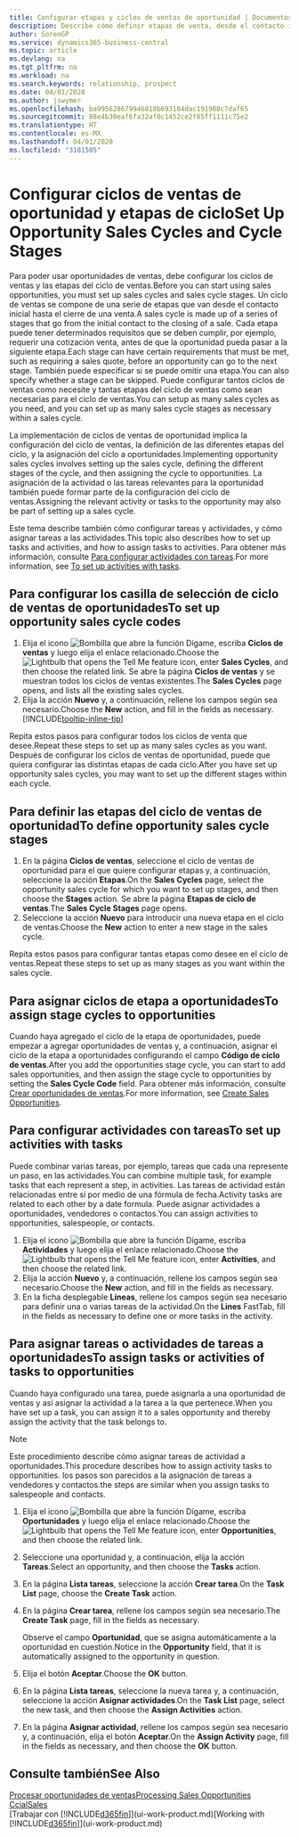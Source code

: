 ```yaml
---
title: Configurar etapas y ciclos de ventas de oportunidad | Documentos de Microsoft
description: Describe cómo definir etapas de venta, desde el contacto inicial hasta el cierre, para crear un ciclo de venta y asignarlo a las oportunidades en Business Central.
author: SorenGP
ms.service: dynamics365-business-central
ms.topic: article
ms.devlang: na
ms.tgt_pltfrm: na
ms.workload: na
ms.search.keywords: relationship, prospect
ms.date: 04/01/2020
ms.author: jswymer
ms.openlocfilehash: ba995628679946810b693184dac191988c7daf65
ms.sourcegitcommit: 88e4b30eaf6fa32af0c1452ce2f85ff1111c75e2
ms.translationtype: HT
ms.contentlocale: es-MX
ms.lasthandoff: 04/01/2020
ms.locfileid: "3181505"
---
```

# <a name="set-up-opportunity-sales-cycles-and-cycle-stages"></a><span data-ttu-id="a6812-103">Configurar ciclos de ventas de oportunidad y etapas de ciclo</span><span class="sxs-lookup"><span data-stu-id="a6812-103">Set Up Opportunity Sales Cycles and Cycle Stages</span></span>
<span data-ttu-id="a6812-104">Para poder usar oportunidades de ventas, debe configurar los ciclos de ventas y las etapas del ciclo de ventas.</span><span class="sxs-lookup"><span data-stu-id="a6812-104">Before you can start using sales opportunities, you must set up sales cycles and sales cycle stages.</span></span> <span data-ttu-id="a6812-105">Un ciclo de ventas se compone de una serie de etapas que van desde el contacto inicial hasta el cierre de una venta.</span><span class="sxs-lookup"><span data-stu-id="a6812-105">A sales cycle is made up of a series of stages that go from the initial contact to the closing of a sale.</span></span> <span data-ttu-id="a6812-106">Cada etapa puede tener determinados requisitos que se deben cumplir, por ejemplo, requerir una cotización venta, antes de que la oportunidad pueda pasar a la siguiente etapa.</span><span class="sxs-lookup"><span data-stu-id="a6812-106">Each stage can have certain requirements that must be met, such as requiring a sales quote, before an opportunity can go to the next stage.</span></span> <span data-ttu-id="a6812-107">También puede especificar si se puede omitir una etapa.</span><span class="sxs-lookup"><span data-stu-id="a6812-107">You can also specify whether a stage can be skipped.</span></span> <span data-ttu-id="a6812-108">Puede configurar tantos ciclos de ventas como necesite y tantas etapas del ciclo de ventas como sean necesarias para el ciclo de ventas.</span><span class="sxs-lookup"><span data-stu-id="a6812-108">You can setup as many sales cycles as you need, and you can set up as many sales cycle stages as necessary within a sales cycle.</span></span>

<span data-ttu-id="a6812-109">La implementación de ciclos de ventas de oportunidad implica la configuración del ciclo de ventas, la definición de las diferentes etapas del ciclo, y la asignación del ciclo a oportunidades.</span><span class="sxs-lookup"><span data-stu-id="a6812-109">Implementing opportunity sales cycles involves setting up the sales cycle, defining the different stages of the cycle, and then assigning the cycle to opportunities.</span></span> <span data-ttu-id="a6812-110">La asignación de la actividad o las tareas relevantes para la oportunidad también puede formar parte de la configuración del ciclo de ventas.</span><span class="sxs-lookup"><span data-stu-id="a6812-110">Assigning the relevant activity or tasks to the opportunity may also be part of setting up a sales cycle.</span></span>

<span data-ttu-id="a6812-111">Este tema describe también cómo configurar tareas y actividades, y cómo asignar tareas a las actividades.</span><span class="sxs-lookup"><span data-stu-id="a6812-111">This topic also describes how to set up tasks and activities, and how to assign tasks to activities.</span></span> <span data-ttu-id="a6812-112">Para obtener más información, consulte [Para configurar actividades con tareas](marketing-how-setup-opportunity-sales-cycles-stages.md#to-set-up-activities-with-tasks).</span><span class="sxs-lookup"><span data-stu-id="a6812-112">For more information, see [To set up activities with tasks](marketing-how-setup-opportunity-sales-cycles-stages.md#to-set-up-activities-with-tasks).</span></span>

## <a name="to-set-up-opportunity-sales-cycle-codes"></a><span data-ttu-id="a6812-113">Para configurar los casilla de selección de ciclo de ventas de oportunidades</span><span class="sxs-lookup"><span data-stu-id="a6812-113">To set up opportunity sales cycle codes</span></span>
1. <span data-ttu-id="a6812-114">Elija el icono ![Bombilla que abre la función Dígame](media/ui-search/search_small.png "Dígame qué desea hacer"), escriba **Ciclos de ventas** y luego elija el enlace relacionado.</span><span class="sxs-lookup"><span data-stu-id="a6812-114">Choose the ![Lightbulb that opens the Tell Me feature](media/ui-search/search_small.png "Tell me what you want to do") icon, enter **Sales Cycles**, and then choose the related link.</span></span> <span data-ttu-id="a6812-115">Se abre la página **Ciclos de ventas** y se muestran todos los ciclos de ventas existentes.</span><span class="sxs-lookup"><span data-stu-id="a6812-115">The **Sales Cycles** page opens, and lists all the existing sales cycles.</span></span>
2. <span data-ttu-id="a6812-116">Elija la acción **Nuevo** y, a continuación, rellene los campos según sea necesario.</span><span class="sxs-lookup"><span data-stu-id="a6812-116">Choose the **New** action, and fill in the fields as necessary.</span></span> [!INCLUDE[tooltip-inline-tip](includes/tooltip-inline-tip_md.md)]

<span data-ttu-id="a6812-117">Repita estos pasos para configurar todos los ciclos de venta que desee.</span><span class="sxs-lookup"><span data-stu-id="a6812-117">Repeat these steps to set up as many sales cycles as you want.</span></span> <span data-ttu-id="a6812-118">Después de configurar los ciclos de ventas de oportunidad, puede que quiera configurar las distintas etapas de cada ciclo.</span><span class="sxs-lookup"><span data-stu-id="a6812-118">After you have set up opportunity sales cycles, you may want to set up the different stages within each cycle.</span></span>

## <a name="to-define-opportunity-sales-cycle-stages"></a><span data-ttu-id="a6812-119">Para definir las etapas del ciclo de ventas de oportunidad</span><span class="sxs-lookup"><span data-stu-id="a6812-119">To define opportunity sales cycle stages</span></span>
1. <span data-ttu-id="a6812-120">En la página **Ciclos de ventas**, seleccione el ciclo de ventas de oportunidad para el que quiere configurar etapas y, a continuación, seleccione la acción **Etapas**.</span><span class="sxs-lookup"><span data-stu-id="a6812-120">On the **Sales Cycles** page, select the opportunity sales cycle for which you want to set up stages, and then choose the **Stages** action.</span></span> <span data-ttu-id="a6812-121">Se abre la página **Etapas de ciclo de ventas**.</span><span class="sxs-lookup"><span data-stu-id="a6812-121">The **Sales Cycle Stages** page opens.</span></span>
2. <span data-ttu-id="a6812-122">Seleccione la acción **Nuevo** para introducir una nueva etapa en el ciclo de ventas.</span><span class="sxs-lookup"><span data-stu-id="a6812-122">Choose the **New** action to enter a new stage in the sales cycle.</span></span>

<span data-ttu-id="a6812-123">Repita estos pasos para configurar tantas etapas como desee en el ciclo de ventas.</span><span class="sxs-lookup"><span data-stu-id="a6812-123">Repeat these steps to set up as many stages as you want within the sales cycle.</span></span>

## <a name="to-assign-stage-cycles-to-opportunities"></a><span data-ttu-id="a6812-124">Para asignar ciclos de etapa a oportunidades</span><span class="sxs-lookup"><span data-stu-id="a6812-124">To assign stage cycles to opportunities</span></span>
<span data-ttu-id="a6812-125">Cuando haya agregado el ciclo de la etapa de oportunidades, puede empezar a agregar oportunidades de ventas y, a continuación, asignar el ciclo de la etapa a oportunidades configurando el campo **Código de ciclo de ventas**.</span><span class="sxs-lookup"><span data-stu-id="a6812-125">After you add the opportunities stage cycle, you can start to add sales opportunities, and then assign the stage cycle to opportunities by setting the **Sales Cycle Code** field.</span></span> <span data-ttu-id="a6812-126">Para obtener más información, consulte [Crear oportunidades de ventas](marketing-how-create-opportunities.md).</span><span class="sxs-lookup"><span data-stu-id="a6812-126">For more information, see [Create Sales Opportunities](marketing-how-create-opportunities.md).</span></span>

## <a name="to-set-up-activities-with-tasks"></a><span data-ttu-id="a6812-127">Para configurar actividades con tareas</span><span class="sxs-lookup"><span data-stu-id="a6812-127">To set up activities with tasks</span></span>
<span data-ttu-id="a6812-128">Puede combinar varias tareas, por ejemplo, tareas que cada una represente un paso, en las actividades.</span><span class="sxs-lookup"><span data-stu-id="a6812-128">You can combine multiple task, for example tasks that each represent a step, in activities.</span></span> <span data-ttu-id="a6812-129">Las tareas de actividad están relacionadas entre sí por medio de una fórmula de fecha.</span><span class="sxs-lookup"><span data-stu-id="a6812-129">Activity tasks are related to each other by a date formula.</span></span> <span data-ttu-id="a6812-130">Puede asignar actividades a oportunidades, vendedores o contactos.</span><span class="sxs-lookup"><span data-stu-id="a6812-130">You can assign activities to opportunities, salespeople, or contacts.</span></span>

1. <span data-ttu-id="a6812-131">Elija el icono ![Bombilla que abre la función Dígame](media/ui-search/search_small.png "Dígame qué desea hacer"), escriba **Actividades** y luego elija el enlace relacionado.</span><span class="sxs-lookup"><span data-stu-id="a6812-131">Choose the ![Lightbulb that opens the Tell Me feature](media/ui-search/search_small.png "Tell me what you want to do") icon, enter **Activities**, and then choose the related link.</span></span>
2. <span data-ttu-id="a6812-132">Elija la acción **Nuevo** y, a continuación, rellene los campos según sea necesario.</span><span class="sxs-lookup"><span data-stu-id="a6812-132">Choose the **New** action, and fill in the fields as necessary.</span></span>
3. <span data-ttu-id="a6812-133">En la ficha desplegable **Líneas**, rellene los campos según sea necesario para definir una o varias tareas de la actividad.</span><span class="sxs-lookup"><span data-stu-id="a6812-133">On the **Lines** FastTab, fill in the fields as necessary to define one or more tasks in the activity.</span></span>

## <a name="to-assign-tasks-or-activities-of-tasks-to-opportunities"></a><span data-ttu-id="a6812-134">Para asignar tareas o actividades de tareas a oportunidades</span><span class="sxs-lookup"><span data-stu-id="a6812-134">To assign tasks or activities of tasks to opportunities</span></span>
<span data-ttu-id="a6812-135">Cuando haya configurado una tarea, puede asignarla a una oportunidad de ventas y así asignar la actividad a la tarea a la que pertenece.</span><span class="sxs-lookup"><span data-stu-id="a6812-135">When you have set up a task, you can assign it to a sales opportunity and thereby assign the activity that the task belongs to.</span></span>

> [!NOTE]  
>   <span data-ttu-id="a6812-136">Este procedimiento describe cómo asignar tareas de actividad a oportunidades.</span><span class="sxs-lookup"><span data-stu-id="a6812-136">This procedure describes how to assign activity tasks to opportunities.</span></span> <span data-ttu-id="a6812-137">los pasos son parecidos a la asignación de tareas a vendedores y contactos.</span><span class="sxs-lookup"><span data-stu-id="a6812-137">the steps are similar when you assign tasks to salespeople and contacts.</span></span>

1. <span data-ttu-id="a6812-138">Elija el icono ![Bombilla que abre la función Dígame](media/ui-search/search_small.png "Dígame qué desea hacer"), escriba **Oportunidades** y luego elija el enlace relacionado.</span><span class="sxs-lookup"><span data-stu-id="a6812-138">Choose the ![Lightbulb that opens the Tell Me feature](media/ui-search/search_small.png "Tell me what you want to do") icon, enter **Opportunities**, and then choose the related link.</span></span>
2. <span data-ttu-id="a6812-139">Seleccione una oportunidad y, a continuación, elija la acción **Tareas**.</span><span class="sxs-lookup"><span data-stu-id="a6812-139">Select an opportunity, and then choose the **Tasks** action.</span></span>
3. <span data-ttu-id="a6812-140">En la página **Lista tareas**, seleccione la acción **Crear tarea**.</span><span class="sxs-lookup"><span data-stu-id="a6812-140">On the **Task List** page, choose the **Create Task** action.</span></span>
4.  <span data-ttu-id="a6812-141">En la página **Crear tarea**, rellene los campos según sea necesario.</span><span class="sxs-lookup"><span data-stu-id="a6812-141">The **Create Task** page, fill in the fields as necessary.</span></span>

    <span data-ttu-id="a6812-142">Observe el campo **Oportunidad**, que se asigna automáticamente a la oportunidad en cuestión.</span><span class="sxs-lookup"><span data-stu-id="a6812-142">Notice in the **Opportunity** field, that it is automatically assigned to the opportunity in question.</span></span>
5. <span data-ttu-id="a6812-143">Elija el botón **Aceptar**.</span><span class="sxs-lookup"><span data-stu-id="a6812-143">Choose the **OK** button.</span></span>
6. <span data-ttu-id="a6812-144">En la página **Lista tareas**, seleccione la nueva tarea y, a continuación, seleccione la acción **Asignar actividades**.</span><span class="sxs-lookup"><span data-stu-id="a6812-144">On the **Task List** page, select the new task, and then choose the **Assign Activities** action.</span></span>
7. <span data-ttu-id="a6812-145">En la página **Asignar actividad**, rellene los campos según sea necesario y, a continuación, elija el botón **Aceptar**.</span><span class="sxs-lookup"><span data-stu-id="a6812-145">On the **Assign Activity** page, fill in the fields as necessary, and then choose the **OK** button.</span></span>

## <a name="see-also"></a><span data-ttu-id="a6812-146">Consulte también</span><span class="sxs-lookup"><span data-stu-id="a6812-146">See Also</span></span>
[<span data-ttu-id="a6812-147">Procesar oportunidades de ventas</span><span class="sxs-lookup"><span data-stu-id="a6812-147">Processing Sales Opportunities</span></span>](marketing-processing-sales-opportunities.md)  
[<span data-ttu-id="a6812-148">Ccial</span><span class="sxs-lookup"><span data-stu-id="a6812-148">Sales</span></span>](sales-manage-sales.md)  
<span data-ttu-id="a6812-149">[Trabajar con [!INCLUDE[d365fin](includes/d365fin_md.md)]](ui-work-product.md)</span><span class="sxs-lookup"><span data-stu-id="a6812-149">[Working with [!INCLUDE[d365fin](includes/d365fin_md.md)]](ui-work-product.md)</span></span>
